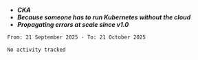 - ***CKA*** 
- ***Because someone has to run Kubernetes without the cloud***
- ***Propagating errors at scale since v1.0***
<!--START_SECTION:waka-->

```txt
From: 21 September 2025 - To: 21 October 2025

No activity tracked
```

<!--END_SECTION:waka-->
